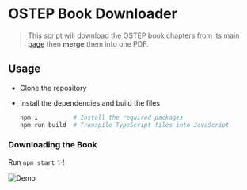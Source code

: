# OSTEP Book Downloader

> This script will download the OSTEP book chapters from its main [page](https://pages.cs.wisc.edu/~remzi/OSTEP/) then **merge** them into one PDF.


## Usage

- Clone the repository
- Install the dependencies and build the files

  ```bash
  npm i          # Install the required packages
  npm run build  # Transpile TypeScript files into JavaScript
  ```

### Downloading the Book

Run `npm start` :sparkles:!

![Demo](https://i.imgur.com/EfcJcSy.gif)
